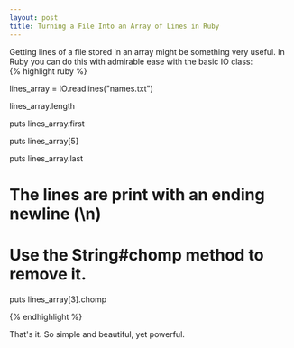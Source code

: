 ```yaml
---
layout: post
title: Turning a File Into an Array of Lines in Ruby
---
```


<span class="drops">G</span>etting lines of a file stored in an array might be something very useful. In Ruby you can do this with admirable ease with the basic <span class="small_code">IO</span> class:
<br/>
{% highlight ruby %}

lines_array = IO.readlines("names.txt")

lines_array.length

puts lines_array.first

puts lines_array[5]

puts lines_array.last

# The lines are print with an ending newline (\n)
# Use the String#chomp method to remove it.

puts lines_array[3].chomp

{% endhighlight %}

That's it. So simple and beautiful, yet powerful.
